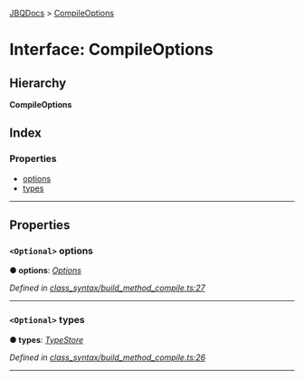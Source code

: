 [JBQDocs](../README.md) > [CompileOptions](../interfaces/compileoptions.md)

# Interface: CompileOptions

## Hierarchy

**CompileOptions**

## Index

### Properties

* [options](compileoptions.md#options)
* [types](compileoptions.md#types)

---

## Properties

<a id="options"></a>

### `<Optional>` options

**● options**: *[Options](options.md)*

*Defined in [class_syntax/build_method_compile.ts:27](https://github.com/krnik/vjs-validator/blob/557f235/src/class_syntax/build_method_compile.ts#L27)*

___
<a id="types"></a>

### `<Optional>` types

**● types**: *[TypeStore](../classes/typestore.md)*

*Defined in [class_syntax/build_method_compile.ts:26](https://github.com/krnik/vjs-validator/blob/557f235/src/class_syntax/build_method_compile.ts#L26)*

___

